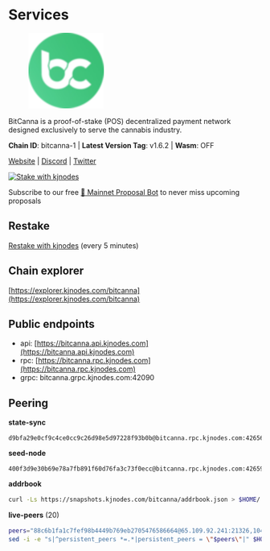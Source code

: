 # Services

<figure><img src="https://raw.githubusercontent.com/kj89/cosmos-images/main/logos/bitcanna.png" width="150" alt=""><figcaption></figcaption></figure>

BitCanna is a proof-of-stake (POS) decentralized payment network designed exclusively to serve the cannabis industry. 

**Chain ID**: bitcanna-1 | **Latest Version Tag**: v1.6.2 | **Wasm**: OFF

[Website](https://www.bitcanna.io) | [Discord](https://discord.gg/9AVrzaVQvs) | [Twitter](https://twitter.com/BitCannaGlobal)

[![Stake with kjnodes](https://i.ibb.co/cr44Q8j/button-stake-with-kjnodes.png)](https://restake.app/bitcanna/bcnavaloper1aym6s8eza7kjvnxuwxufrzccz6vqvgnsc47cc7)

Subscribe to our free [🤖 Mainnet Proposal Bot](https://t.me/kjnodes_proposal_bot) to never miss upcoming proposals

## Restake

[Restake with kjnodes](https://restake.app/bitcanna/bcnavaloper1aym6s8eza7kjvnxuwxufrzccz6vqvgnsc47cc7) (every 5 minutes)
## Chain explorer
[https://explorer.kjnodes.com/bitcanna](https://explorer.kjnodes.com/bitcanna)

## Public endpoints

* api: [https://bitcanna.api.kjnodes.com](https://bitcanna.api.kjnodes.com)
* rpc: [https://bitcanna.rpc.kjnodes.com](https://bitcanna.rpc.kjnodes.com)
* grpc: bitcanna.grpc.kjnodes.com:42090

## Peering

**state-sync**

```text
d9bfa29e0cf9c4ce0cc9c26d98e5d97228f93b0b@bitcanna.rpc.kjnodes.com:42656
```

**seed-node**

```text
400f3d9e30b69e78a7fb891f60d76fa3c73f0ecc@bitcanna.rpc.kjnodes.com:42659
```

**addrbook**
```bash
curl -Ls https://snapshots.kjnodes.com/bitcanna/addrbook.json > $HOME/.bcna/config/addrbook.json
```

**live-peers** (20)
```bash
peers="88c6b1fa1c7fef98b4449b769eb2705476586664@65.109.92.241:21326,104d7ec9d84c8da66b97d50669b8ba58f1b60470@62.171.180.31:26656,f68feb1847416930fa046a303242adde39ba92e6@154.12.232.8:26656,d9bfa29e0cf9c4ce0cc9c26d98e5d97228f93b0b@65.109.88.38:42656,9428323a2f7d73dd45c72efdc147f1978e3aa449@45.143.196.110:13056,c124ce0b508e8b9ed1c5b6957f362225659b5343@144.76.177.185:26656,b7295f18b7150cc128d47c0546e2225179fc5427@202.61.194.254:60856,df99de6cec9152c517990317b340b8b9a307493c@193.34.144.156:26656,845dc78ccd4e3509d0f00dd6151bcebc8dde0324@66.94.99.253:26656,b212d5740b2e11e54f56b072dc13b6134650cfb5@169.155.168.54:26656,23671067d0fd40aec523290585c7d8e91034a771@65.108.43.170:26656,7c00beb4956bc40cd33ced6e2c2ffe07d4fa32e7@95.216.242.82:36656,8e4e1f1e087c76c71c64e477e95495833da82aa2@135.181.173.137:26656,cb9741ce22ab5f615913ac11b211c3c7f58dee71@107.191.36.154:26656,4dabde84771e8689403ce7c8b76d27e555ab2f00@65.21.136.170:50656,d8a0facda705edbbdd2d79fb302e017df009e9da@207.244.231.189:26656,0393c19b176d1cf8bc560c5a8fa990301deb1a7e@95.217.126.185:26656,b15c0fade5fc0a354b4ac3fd9cdd8a716cddd24a@136.144.182.191:26656,d7322625044ad733bce4178dc397b2b9b5f68b41@43.153.27.130:26656,dd4d3c0de38aa0575436c34c237b33bc0dda3ef2@142.132.158.93:13056"
sed -i -e "s|^persistent_peers *=.*|persistent_peers = \"$peers\"|" $HOME/.bcna/config/config.toml
```
